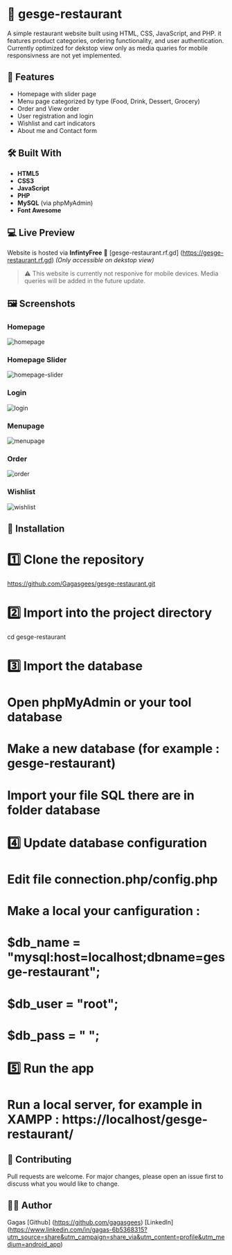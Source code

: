 # 🍔 gesge-restaurant
A simple restaurant website built using HTML, CSS, JavaScript, and PHP. it features product categories, ordering functionality, and user authentication. Currently optimized for dekstop view only as media quaries for mobile responsivness are not yet implemented.

## 📌 Features
- Homepage with slider page
- Menu page categorized by type (Food, Drink, Dessert, Grocery)
- Order and View order
- User registration and login
- Wishlist and cart indicators
- About me and Contact form

## 🛠 Built With
- **HTML5**
- **CSS3**
- **JavaScript**
- **PHP**
- **MySQL** (via phpMyAdmin)
- **Font Awesome**

## 💻 Live Preview
Website is hosted via **InfintyFree**
🔗
[gesge-restaurant.rf.gd] (https://gesge-restaurant.rf.gd) *(Only accessible on dekstop view)*

> ⚠ This website is currently not responive for mobile devices. Media queries will be added in the future update.

## 🖼 Screenshots

### Homepage
![homepage](assets/homepage.PNG)

### Homepage Slider
![homepage-slider](assets/homepage-slider.PNG)

### Login
![login](assets/login.PNG)

### Menupage
![menupage](assets/menupage.png)

### Order
![order](assets/order.PNG)

### Wishlist
![wishlist](assets/wishlist.PNG)

## 🚀 Installation
# 1️⃣ Clone the repository
https://github.com/Gagasgees/gesge-restaurant.git

# 2️⃣ Import into the project directory
cd gesge-restaurant

# 3️⃣ Import the database
# Open phpMyAdmin or your tool database
# Make a new database (for example : gesge-restaurant)
# Import your file SQL there are in folder database

# 4️⃣ Update database configuration
# Edit file connection.php/config.php
# Make a local your canfiguration :
# $db_name = "mysql:host=localhost;dbname=gesge-restaurant";
# $db_user = "root";
# $db_pass = " ";

# 5️⃣ Run the app
# Run a local server, for example in XAMPP : https://localhost/gesge-restaurant/

## 🤝 Contributing
Pull requests are welcome. For major changes, please open an issue first to discuss what you would like to change.

## 🙎‍♂️ Author
Gagas
[Github] (https://github.com/gagasgees)
[LinkedIn] (https://www.linkedin.com/in/gagas-6b5368315?utm_source=share&utm_campaign=share_via&utm_content=profile&utm_medium=android_app)
